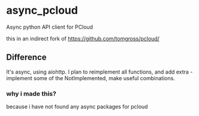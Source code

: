 # async_pcloud
Async python API client for PCloud

this in an indirect fork of https://github.com/tomgross/pcloud/

## Difference
It's async, using aiohttp. I plan to reimplement all functions, and add extra - implement some of the NotImplemented, make useful combinations.

### why i made this?
because i have not found any async packages for pcloud
